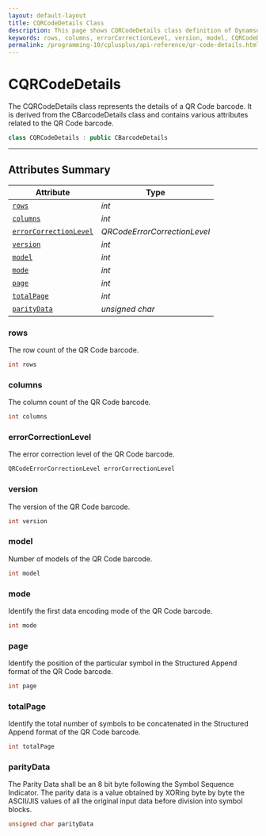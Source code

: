 ```yaml
---
layout: default-layout
title: CQRCodeDetails Class
description: This page shows CQRCodeDetails class definition of Dynamsoft Barcode Reader SDK C++ Edition.
keywords: rows, columns, errorCorrectionLevel, version, model, CQRCodeDetails, api reference
permalink: /programming-10/cplusplus/api-reference/qr-code-details.html
---
```

# CQRCodeDetails

The CQRCodeDetails class represents the details of a QR Code barcode. It is derived from the CBarcodeDetails class and contains various attributes related to the QR Code barcode. 

```cpp
class CQRCodeDetails : public CBarcodeDetails
```

---

## Attributes Summary

| Attribute | Type |
|---------- | ---- |
| [`rows`](#rows) | *int* |
| [`columns`](#columns) | *int* |
| [`errorCorrectionLevel`](#errorcorrectionlevel) | *QRCodeErrorCorrectionLevel* |
| [`version`](#version) | *int* |
| [`model`](#model) | *int* |
| [`mode`](#mode) | *int* |
| [`page`](#page) | *int* |
| [`totalPage`](#totalpage) | *int* |
| [`parityData`](#paritydata) | *unsigned char* |

### rows

The row count of the QR Code barcode.

```cpp
int rows
```

### columns

The column count of the QR Code barcode.

```cpp
int columns
```

### errorCorrectionLevel

The error correction level of the QR Code barcode.

```cpp
QRCodeErrorCorrectionLevel errorCorrectionLevel
```

### version

The version of the QR Code barcode.

```cpp
int version
```

### model

Number of models of the QR Code barcode.

```cpp
int model
```

### mode

Identify the first data encoding mode of the QR Code barcode.

```cpp
int mode
```

### page

Identify the position of the particular symbol in the Structured Append format of the QR Code barcode.

```cpp
int page
```

### totalPage

Identify the total number of symbols to be concatenated in the Structured Append format of the QR Code barcode.

```cpp
int totalPage
```

### parityData

The Parity Data shall be an 8 bit byte following the Symbol Sequence Indicator. The parity data is a value obtained by XORing byte by byte the ASCII/JIS values of all the original input data before division into symbol blocks.

```cpp
unsigned char parityData
```